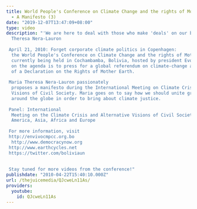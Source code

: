 ```yaml
---
title: World People's Conference on Climate Change and the rights of Mother Earth
  - A Manifesto (3)
date: "2019-12-07T13:47:09+08:00"
type: video
description: "'We are here to deal with those who make 'deals' on our behalf!' - Maria
  Theresa Nera-Lauron   April 21, 2010: Forget corporate climate politics in Copenhagen:
  the World People's Conference on Climate Change and the rights of Mother Earth is
  currently being held in Cochambamba, Bolivia, hosted by president Evo Morales. Key
  on the agenda is to press for a global referendum on climate-change and the creation
  of a Declaration on the Rights of Mother Earth.  Maria Theresa Nera-Lauron passionately
  proposes a manifesto during the International Meeting on Climate Crisis and Alternative
  Visions of Civil Society. Maria goes on to say how we should unite grassroots movements
  around the globe in order to bring about climate justice.  Panel: International
  Meeting on the Climate Crisis and Alternative Visions of Civil Society from Latin
  America, Asia, Africa and Europe  For more information, visit  http://envivocmpcc.org.bo
  http://www.democracynow.org http://www.earthcycles.net  https://twitter.com/boliviaun
    Stay tuned for more videos from the conference!"
publishdate: "2010-04-22T15:40:10.000Z"
url: /thejuicemedia/QJcweLn11As/
providers:
  youtube:
    id: QJcweLn11As
---
```

